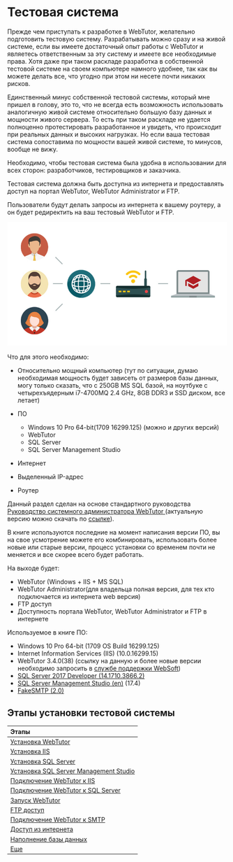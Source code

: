 # Тестовая система

Прежде чем приступать к разработке в WebTutor, желательно подготовить тестовую систему. Разрабатывать можно сразу и на живой системе, если вы имеете достаточный опыт работы с WebTutor и являетесь ответственным за эту систему и имеете все необходимые права. Хотя даже при таком раскладе разработка в собственной тестовой системе на своем компьютере намного удобнее, так как вы можете делать все, что угодно при этом ни несете почти никаких рисков.

Единственный минус собственной тестовой системы, который мне пришел в голову, это то, что не всегда есть возможность использовать аналогичную живой системе относительно большую базу данных и мощности живого сервера. То есть при таком раскладе не удается полноценно протестировать разработанное и увидеть, что происходит при реальных данных и высоких нагрузках. Но если ваша тестовая система сопоставима по мощности вашей живой системе, то минусов, вообще не вижу.

Необходимо, чтобы тестовая система была удобна в использовании для всех сторон: разработчиков, тестировщиков и заказчика.

Тестовая система должна быть доступна из интернета и предоставлять доступ на портал WebTutor, WebTutor Administrator и FTP.

Пользователи будут делать запросы из интернета к вашему роутеру, а он будет редиректить на ваш тестовый WebTutor и FTP.

![](/TestSystem/1.jpg)

Что для этого необходимо:

* Относительно мощный компьютер \(тут по ситуации, думаю необходимая мощность будет зависеть от размеров базы данных, могу только сказать, что c 250GB MS SQL базой, на ноутбуке с четырехъядерным i7-4700MQ 2.4 GHz, 8GB DDR3 и SSD диском, все летает\)
* ПО

  * Windows 10 Pro 64-bit\(1709 16299.125\) \(можно и других версий\)
  * WebTutor
  * SQL Server
  * SQL Server Management Studio

* Интернет

* Выделенный IP-адрес

* Роутер

Данный раздел сделан на основе стандартного руководства [Руководство системного администратора WebTutor ](https://github.com/maksimyurkov/web-components-in-webtutor/raw/master/TestSystem/WebTutorInstallation.pdf)\(актуальную версию можно скачать по [ссылке](http://news.websoft.ru/view_doc.html?mode=doc_type&object_id=5486421379493803019&doc_id=5900009198344233385&section_id=5903427210833450983)\).

В книге используются последние на момент написания версии ПО, вы на свое усмотрение можете его комбинировать, использовать более новые или старые версии, процесс установки со временем почти не меняется и все скорее всего будет работать.

На выходе будет:

* WebTutor \(Windows + IIS + MS SQL\)
* WebTutor Administrator\(для владельца полная версия, для тех кто подключается из интернета web версия\)
* FTP доступ
* Доступность портала WebTutor, WebTutor Administrator и FTP в интернете

Используемое в книге ПО:

* Windows 10 Pro 64-bit \(1709  OS Build 16299.125\)
* Internet Information Services \(IIS\) \(10.0.16299.15\)
* WebTutor 3.4.0\(38\) \(ссылку на данную и более новые версии необходимо запросить в [службе поддержки WebSoft](http://news.websoft.ru)\)
* [SQL Server 2017 Developer \(14.1710.3866.2\)](https://www.microsoft.com/ru-ru/sql-server/developer-tools)
* [SQL Server Management Studio \(en\)](https://go.microsoft.com/fwlink/?linkid=864329&clcid=0x409) \(17.4\)
* [FakeSMTP \(2.0\)](http://nilhcem.com/FakeSMTP/download.html)

## Этапы установки тестовой системы

| Этапы |
| :--- |
| [Установка WebTutor](/TestSystem/InstallationWebTutor/README.md) |
| [Установка IIS](/TestSystem/InstallationIIS/README.md) |
| [Установка SQL Server](/TestSystem/InstallationSQLServer/README.md) |
| [Установка SQL Server Management Studio](/TestSystem/InstallationSSMS/README.md) |
| [Подключение WebTutor к IIS](/TestSystem/ConnectingWebTutorToIIS/README.md) |
| [Подключение WebTutor к SQL Server](/TestSystem/ConnectingWebTutorToSQLServer/README.md) |
| [Запуск WebTutor](/TestSystem/StartWebTutor/README.md) |
| [FTP доступ](/TestSystem/FTPAccess/README.md) |
| [Подключение WebTutor к SMTP](/TestSystem/ConnectingWebTutorToSMTP/README.md) |
| [Доступ из интернета](/TestSystem/InternetAccess/README.md) |
| [Наполнение базы данных](/TestSystem/FillingDatabase/README.md) |
| [Еще](/TestSystem/EvenMore/README.md) |




